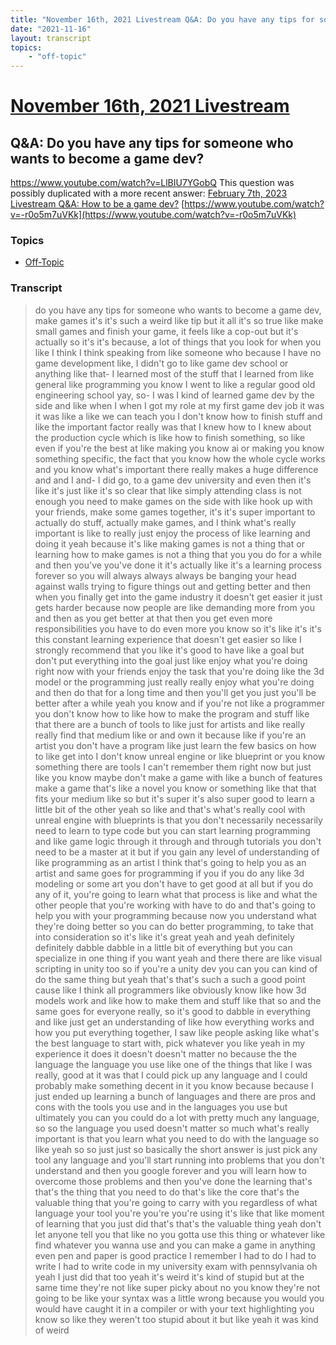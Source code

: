 ```yaml
---
title: "November 16th, 2021 Livestream Q&A: Do you have any tips for someone who wants to become a game dev?"
date: "2021-11-16"
layout: transcript
topics:
    - "off-topic"
---
```

# [November 16th, 2021 Livestream](../2021-11-16.md)
## Q&A: Do you have any tips for someone who wants to become a game dev?
https://www.youtube.com/watch?v=LlBIU7YGobQ
This question was possibly duplicated with a more recent answer: [February 7th, 2023 Livestream Q&A: How to be a game dev?](./yt--r0o5m7uVKk.md) [https://www.youtube.com/watch?v=-r0o5m7uVKk](https://www.youtube.com/watch?v=-r0o5m7uVKk)


### Topics
* [Off-Topic](../topics/off-topic.md)

### Transcript

> do you have any tips for someone who wants to become a game dev, make games it's it's such a weird like tip but it all it's so true like make small games and finish your game, it feels like a cop-out but it's actually so it's it's because, a lot of things that you look for when you like I think I think speaking from like someone who because I have no game development like, I didn't go to like game dev school or anything like that- I learned most of the stuff that I learned from like general like programming you know I went to like a regular good old engineering school yay, so- I was I kind of learned game dev by the side and like when I when I got my role at my first game dev job it was it was like a like we can teach you I don't know how to finish stuff and like the important factor really was that I knew how to I knew about the production cycle which is like how to finish something, so like even if you're the best at like making you know ai or making you know something specific, the fact that you know how the whole cycle works and you know what's important there really makes a huge difference and and I and- I did go, to a game dev university and even then it's like it's just like it's so clear that like simply attending class is not enough you need to make games on the side with like hook up with your friends, make some games together, it's it's super important to actually do stuff, actually make games, and I think what's really important is like to really just enjoy the process of like learning and doing it yeah because it's like making games is not a thing that or learning how to make games is not a thing that you you do for a while and then you've you've done it it's actually like it's a learning process forever so you will always always always be banging your head against walls trying to figure things out and getting better and then when you finally get into the game industry it doesn't get easier it just gets harder because now people are like demanding more from you and then as you get better at that then you get even more responsibilities you have to do even more you know so it's like it's it's this constant learning experience that doesn't get easier so like I strongly recommend that you like it's good to have like a goal but don't put everything into the goal just like enjoy what you're doing right now with your friends enjoy the task that you're doing like the 3d model or the programming just really really enjoy what you're doing and then do that for a long time and then you'll get you just you'll be better after a while yeah you know and if you're not like a programmer you don't know how to like how to make the program and stuff like that there are a bunch of tools to like just for artists and like really really find that medium like or and own it because like if you're an artist you don't have a program like just learn the few basics on how to like get into I don't know unreal engine or like blueprint or you know something there are tools I can't remember them right now but just like you know maybe don't make a game with like a bunch of features make a game that's like a novel you know or something like that that fits your medium like so but it's super it's also super good to learn a little bit of the other yeah so like and that's what's really cool with unreal engine with blueprints is that you don't necessarily necessarily need to learn to type code but you can start learning programming and like game logic through it through and through tutorials you don't need to be a master at it but if you gain any level of understanding of like programming as an artist I think that's going to help you as an artist and same goes for programming if you if you do any like 3d modeling or some art you don't have to get good at all but if you do any of it, you're going to learn what that process is like and what the other people that you're working with have to do and that's going to help you with your programming because now you understand what they're doing better so you can do better programming, to take that into consideration so it's like it's great yeah and yeah definitely definitely dabble dabble in a little bit of everything but you can specialize in one thing if you want yeah and there there are like visual scripting in unity too so if you're a unity dev you can you can kind of do the same thing but yeah that's that's such a such a good point cause like I think all programmers like obviously know like how 3d models work and like how to make them and stuff like that so and the same goes for everyone really, so it's good to dabble in everything and like just get an understanding of like how everything works and how you put everything together, I saw like people asking like what's the best language to start with, pick whatever you like yeah in my experience it does it doesn't doesn't matter no because the the language the language you use like one of the things that like I was really, good at it was that I could pick up any language and I could probably make something decent in it you know because because I just ended up learning a bunch of languages and there are pros and cons with the tools you use and in the languages you use but ultimately you can you could do a lot with pretty much any language, so so the language you used doesn't matter so much what's really important is that you learn what you need to do with the language so like yeah so so just just so basically the short answer is just pick any tool any language and you'll start running into problems that you don't understand and then you google forever and you will learn how to overcome those problems and then you've done the learning that's that's the thing that you need to do that's like the core that's the valuable thing that you're going to carry with you regardless of what language your tool you're you're you're using it's like that like moment of learning that you just did that's that's the valuable thing yeah don't let anyone tell you that like no you gotta use this thing or whatever like find whatever you wanna use and you can make a game in anything even pen and paper is good practice I remember I had to do I had to write I had to write code in my university exam with pennsylvania oh yeah I just did that too yeah it's weird it's kind of stupid but at the same time they're not like super picky about no you know they're not going to be like your syntax was a little wrong because you would you would have caught it in a compiler or with your text highlighting you know so like they weren't too stupid about it but like yeah it was kind of weird
